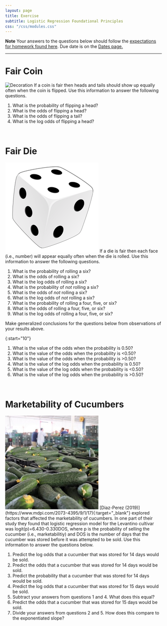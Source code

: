```yaml
---
layout: page
title: Exercise
subtitle: Logistic Regression Foundational Principles
css: "/css/modules.css"
---
```


<div class="alert alert-warning">
  <strong>Note</strong> Your answers to the questions below should follow the <a href="../resources/hwformat" target="_blank">expectations for homework found here</a>. Due date is on the <a href="../../resources/Dates-Current" target="_blank">Dates page.</a>
</div>

----

# Fair Coin
<img src="https://media.giphy.com/media/Q8C51W6GJrKWqZExq7/giphy.gif" alt="Decoration" class="img-right">
If a coin is fair then heads and tails should show up equally often when the coin is flipped. Use this information to answer the following questions.

1. What is the probability of flipping a head?
1. What is the odds of flipping a head?
1. What is the odds of flipping a tail?
1. What is the log odds of flipping a head?

&nbsp;

# Fair Die
<img src="../zimgs/dice.png" alt="Decoration" class="img-right">
If a die is fair then each face (i.e., number) will appear equally often when the die is rolled. Use this information to answer the following questions.

1. What is the probability of rolling a six?
1. What is the odds of rolling a six?
1. What is the log odds of rolling a six?
1. What is the probability of *not* rolling a six?
1. What is the odds of *not* rolling a six?
1. What is the log odds of *not* rolling a six?
1. What is the probability of rolling a four, five, or six?
1. What is the odds of rolling a four, five, or six?
1. What is the log odds of rolling a four, five, or six?

Make generalized conclusions for the questions below from observations of your results above.

{:start="10"}
1. What is the value of the odds when the probability is 0.50?
1. What is the value of the odds when the probability is <0.50?
1. What is the value of the odds when the probability is >0.50?
1. What is the value of the log odds when the probability is 0.50?
1. What is the value of the log odds when the probability is <0.50?
1. What is the value of the log odds when the probability is >0.50?

&nbsp;

# Marketability of Cucumbers
<img src="../zimgs/cucumbers.jpg" alt="Decoration" class="img-right">
[Diaz-Perez (2019)](https://www.mdpi.com/2073-4395/9/1/17){:target="_blank"} explored factors that affected the marketability of cucumbers. In one part of their study they found that logistic regression model for the Levantino cultivar was logit(p)=6.430-0.330DOS, where p is the probability of selling the cucumber (i.e., marketabilitiy) and DOS is the number of days that the cucumber was stored before it was attempted to be sold. Use this information to answer the questions below.

1. Predict the log odds that a cucumber that was stored for 14 days would be sold.
1. Predict the odds that a cucumber that was stored for 14 days would be sold.
1. Predict the probability that a cucumber that was stored for 14 days would be sold.
1. Predict the log odds that a cucumber that was stored for 15 days would be sold.
1. Subtract your answers from questions 1 and 4. What does this equal?
1. Predict the odds that a cucumber that was stored for 15 days would be sold.
1. Divide your answers from questions 2 and 5. How does this compare to the exponentiated slope?
